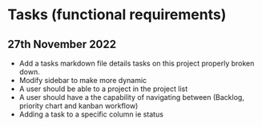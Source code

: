 # Tasks (functional requirements)

## 27th November 2022
- Add a tasks markdown file details tasks on this project properly broken down.
- Modify sidebar to make more dynamic
- A user should be able to a project in the project list
- A user should have a the capability of navigating between (Backlog, priority chart and kanban workflow)
- Adding a task to a specific column ie status